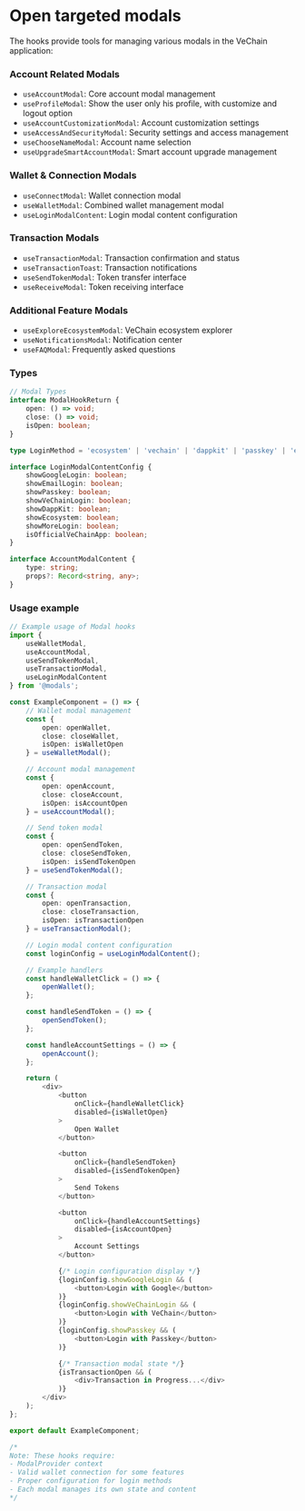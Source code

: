 # Open targeted modals

The hooks provide tools for managing various modals in the VeChain application:

### Account Related Modals

* `useAccountModal`: Core account modal management
* `useProfileModal`: Show the user only his profile, with customize and logout option
* `useAccountCustomizationModal`: Account customization settings
* `useAccessAndSecurityModal`: Security settings and access management
* `useChooseNameModal`: Account name selection
* `useUpgradeSmartAccountModal`: Smart account upgrade management

### Wallet & Connection Modals

* `useConnectModal`: Wallet connection modal
* `useWalletModal`: Combined wallet management modal
* `useLoginModalContent`: Login modal content configuration

### Transaction Modals

* `useTransactionModal`: Transaction confirmation and status
* `useTransactionToast`: Transaction notifications
* `useSendTokenModal`: Token transfer interface
* `useReceiveModal`: Token receiving interface

### Additional Feature Modals

* `useExploreEcosystemModal`: VeChain ecosystem explorer
* `useNotificationsModal`: Notification center
* `useFAQModal`: Frequently asked questions

### Types

```typescript
// Modal Types
interface ModalHookReturn {
    open: () => void;
    close: () => void;
    isOpen: boolean;
}

type LoginMethod = 'ecosystem' | 'vechain' | 'dappkit' | 'passkey' | 'email' | 'google' | 'more';

interface LoginModalContentConfig {
    showGoogleLogin: boolean;
    showEmailLogin: boolean;
    showPasskey: boolean;
    showVeChainLogin: boolean;
    showDappKit: boolean;
    showEcosystem: boolean;
    showMoreLogin: boolean;
    isOfficialVeChainApp: boolean;
}

interface AccountModalContent {
    type: string;
    props?: Record<string, any>;
}
```

### Usage example

```typescript
// Example usage of Modal hooks
import { 
    useWalletModal,
    useAccountModal,
    useSendTokenModal,
    useTransactionModal,
    useLoginModalContent
} from '@modals';

const ExampleComponent = () => {
    // Wallet modal management
    const { 
        open: openWallet,
        close: closeWallet,
        isOpen: isWalletOpen 
    } = useWalletModal();

    // Account modal management
    const {
        open: openAccount,
        close: closeAccount,
        isOpen: isAccountOpen
    } = useAccountModal();

    // Send token modal
    const {
        open: openSendToken,
        close: closeSendToken,
        isOpen: isSendTokenOpen
    } = useSendTokenModal();

    // Transaction modal
    const {
        open: openTransaction,
        close: closeTransaction,
        isOpen: isTransactionOpen
    } = useTransactionModal();

    // Login modal content configuration
    const loginConfig = useLoginModalContent();

    // Example handlers
    const handleWalletClick = () => {
        openWallet();
    };

    const handleSendToken = () => {
        openSendToken();
    };

    const handleAccountSettings = () => {
        openAccount();
    };

    return (
        <div>
            <button 
                onClick={handleWalletClick}
                disabled={isWalletOpen}
            >
                Open Wallet
            </button>

            <button 
                onClick={handleSendToken}
                disabled={isSendTokenOpen}
            >
                Send Tokens
            </button>

            <button 
                onClick={handleAccountSettings}
                disabled={isAccountOpen}
            >
                Account Settings
            </button>

            {/* Login configuration display */}
            {loginConfig.showGoogleLogin && (
                <button>Login with Google</button>
            )}
            {loginConfig.showVeChainLogin && (
                <button>Login with VeChain</button>
            )}
            {loginConfig.showPasskey && (
                <button>Login with Passkey</button>
            )}

            {/* Transaction modal state */}
            {isTransactionOpen && (
                <div>Transaction in Progress...</div>
            )}
        </div>
    );
};

export default ExampleComponent;

/*
Note: These hooks require:
- ModalProvider context
- Valid wallet connection for some features
- Proper configuration for login methods
- Each modal manages its own state and content
*/
```
